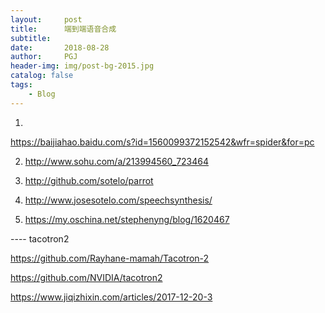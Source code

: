 ```yaml
---
layout:     post
title:      端到端语音合成
subtitle:    
date:       2018-08-28
author:     PGJ
header-img: img/post-bg-2015.jpg
catalog: false
tags:
    - Blog
---
```


1.  
  https://baijiahao.baidu.com/s?id=1560099372152542&wfr=spider&for=pc

2. http://www.sohu.com/a/213994560_723464

3. http://github.com/sotelo/parrot

4. http://www.josesotelo.com/speechsynthesis/

5. https://my.oschina.net/stephenyng/blog/1620467

---- tacotron2

https://github.com/Rayhane-mamah/Tacotron-2

https://github.com/NVIDIA/tacotron2

https://www.jiqizhixin.com/articles/2017-12-20-3

